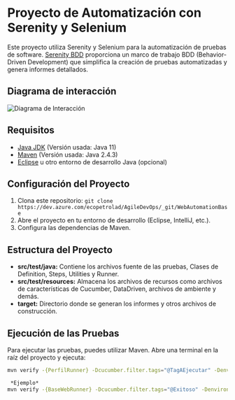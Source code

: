 # Proyecto de Automatización con Serenity y Selenium

Este proyecto utiliza Serenity y Selenium para la automatización de pruebas de software. [Serenity BDD](http://www.thucydides.info/docs/serenity/) proporciona un marco de trabajo BDD (Behavior-Driven Development) que simplifica la creación de pruebas automatizadas y genera informes detallados.

## Diagrama de interacción

![Diagrama de Interacción](Docs/AutomationBaseDiagram.png)

## Requisitos

- [Java JDK](https://www.oracle.com/java/technologies/javase-downloads.html) (Versión usada: Java 11)
- [Maven](https://maven.apache.org/download.cgi) (Versión usada: Java 2.4.3)
- [Eclipse](https://www.eclipse.org/downloads/) u otro entorno de desarrollo Java (opcional)

## Configuración del Proyecto

1. Clona este repositorio: `git clone https://dev.azure.com/ecopetrolad/AgileDevOps/_git/WebAutomationBase`
2. Abre el proyecto en tu entorno de desarrollo (Eclipse, IntelliJ, etc.).
3. Configura las dependencias de Maven.

## Estructura del Proyecto

- **src/test/java:** Contiene los archivos fuente de las pruebas, Clases de Definition, Steps, Utilities y Runner.
- **src/test/resources:** Almacena los archivos de recursos como archivos de características de Cucumber, DataDriven, archivos de ambiente y demás.
- **target:** Directorio donde se generan los informes y otros archivos de construcción.

## Ejecución de las Pruebas

Para ejecutar las pruebas, puedes utilizar Maven. Abre una terminal en la raíz del proyecto y ejecuta:

```bash
mvn verify -{PerfilRunner} -Dcucumber.filter.tags="@TagAEjecutar" -Denvironment="Ambiente"

 *Ejemplo*
mvn verify -{BaseWebRunner} -Dcucumber.filter.tags="@Exitoso" -Denvironment="QA"

